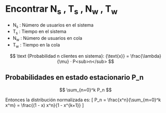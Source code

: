 # Encontrar N<sub>s</sub> , T<sub>s</sub> , N<sub>w</sub> , T<sub>w</sub>

- N<sub>s</sub> : Número de usuarios en el sistema
- T<sub>s</sub> : Tiempo en el sistema
- N<sub>w</sub> : Número de usuarios en cola
- T<sub>w</sub> : Tiempo en la cola

$$
\text {Probabilidad n clientes en sistema}: {\text{x}} = \frac{\lambda}{\mu} · P<sub>n</sub>
$$

## Probabilidades en estado estacionario P_n

$$ \sum_{n=0}^k P_n $$

Entonces la distribución normalizada es:
\[
P_n = \frac{x^n}{\sum_{m=0}^k x^m} = \frac{(1 - x) x^n}{1 - x^{k+1}}
\]


